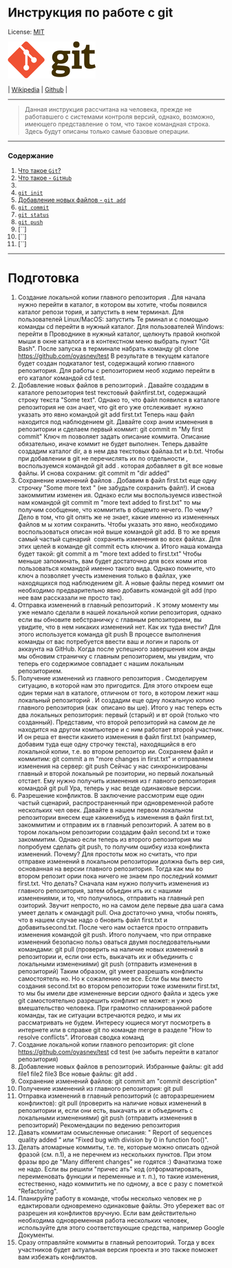 # Инструкция по работе с git

License: [MIT](./license.md)


![git-logo](./assets/Git-logo.svg)

| [Wikipedia](https://ru.wikipedia.org/wiki/Git) | [Github](https://github.com/) |

---
>Данная инструкция рассчитана на человека, прежде не работавшего с системами контроля
версий, однако, возможно, имеющего представление о том, что такое командная строка.
Здесь будут описаны только самые базовые операции.
---
### Содержание
1. [Что такое `Git`?](./vsc.md)
2. [Что такое - `GitHub`](./github.md)
3. 
3. [`git init`](./init.md)
4. [Добавление новых файлов - `git add`](./add.md)
5. [`git commit`](./commit.md)
6. [`git status`](./status.md)
7. [`git push`](./push.md)
8. [``]
9. [``]
10. [``]


---
 
# Подготовка

1. Создание локальной копии главного репозитория . Для начала нужно перейти в 
каталог, в котором вы хотите, чтобы появился каталог репози тория, и запустить в
нем терминал. Для пользователей Linux/MacOS: запустить Те рминал и с помощью
команды cd перейти в нужный каталог. Для пользователей Windows: перейти в
Проводнике в нужный каталог, щелкнуть правой кнопкой мыши в окне каталога и в
контекстном меню выбрать пункт "Git Bash". 
После запуска в терминале набрать команду 
 git clone https://github.com/oyasnev/test 
В результате в текущем каталоге будет создан подкаталог test, содержащий
копию главного репозитория. Для работы с репозиторием необ ходимо перейти в его
каталог командой cd test. 
2. Добавление новых файлов в репозиторий . Давайте создадим в каталоге 
репозитория test текстовый файлfirst.txt, содержащий строку текста "Some
text". Однако то, что файл появился в каталоге репозитория не озн ачает, что git его
уже отслеживает ­ нужно указать это явно командой 
 git add first.txt 
Теперь наш файл находится под наблюдением git. Давайте сохр аним изменения в
репозитории и сделаем первый коммит: 
 git commit ­m "My first commit" 
Ключ ­m позволяет задать описание коммита. Описание обязательно, иначе
коммит не будет выполнен. 
Теперь давайте создадим каталог dir, а в нем два текстовых файлаa.txt и
b.txt. Чтобы при добавлении в git не перечислять их по отдельности ,
воспользуемся командой 
 git add .
которая добавляет в git все новые файлы. И снова сохраним: 
 git commit ­m "dir added"
3. Сохранение изменений файлов . Добавим в файл first.txt еще одну строчку
"Some more text " (не забудьте сохранить файл!). И снова закоммитим изменен ия.
Однако если мы воспользуемся известной нам командой
 git commit ­m "more text added to first.txt"
то мы получим сообщение, что коммитить в общем­то нечего. По чему? Дело в том,
что git опять же не знает, какие именно из измененных файлов м ы хотим сохранить.
Чтобы указать это явно, необходимо воспользоваться описан ной выше командой
git add. В то же время самый частый сценарий ­ сохранить изменения во всех
файлах. Для этих целей в команде git commit есть ключик ­a. 
Итого наша команда будет такой: 
 git commit ­a ­m "more text added to first.txt"
Чтобы меньше запоминать, вам будет достаточно для всех комм итов пользоваться
командой именно такого вида. 
Однако помните, что ключ ­a позволяет учесть изменения только в файлах, уже
находящихся под наблюдением git. А новые файлы перед коммит ом необходимо
предварительно явно добавить командой git add (про нее вам рассказали не
просто так). 
4. Отправка изменений в главный репозиторий . К этому моменту мы уже немало 
сделали в нашей локальной копии репозитория, однако если вы обновите
веб­страничку с главным репозиторием, вы увидите, что в нем никаких изменений
нет. Как их туда внести? Для этого используется команда 
 git push
В процессе выполнения команды от вас потребуется ввести ваш и логин и пароль
от аккаунта на GitHub. Когда после успешного завершения ком анды мы обновим
страничку с главным репозиторием, мы увидим, что теперь его содержимое
совпадает с нашим локальным репозиторием. 
5. Получение изменений из главного репозитория . Смоделируем ситуацию, в 
которой нам это пригодится. Для этого откроем еще один терми нал в каталоге,
отличном от того, в котором лежит наш локальный репозиторий . И создадим еще
одну локальную копию главного репозитория (как ­ описано вы ше). Итого у нас
теперь есть два локальных репозитория: первый (старый) и вт орой (только что
созданный). Представим, что второй репозиторий на самом де ле находится на
другом компьютере и с ним работает второй участник. И он реша ет внести какие­то
изменения в файл first.txt (например, добавим туда еще одну строчку текста),
находящийся в его локальной копии, т.е. во втором репозитор ии. Сохраняем файл
и коммитим: 
 git commit ­a ­m "more changes in first.txt"
и отправляем изменения на сервер: 
 git push
Сейчас у нас синхронизированы главный и второй локальный ре позитории, но
первый локальный отстает. Ему нужно получить изменения из г лавного
репозитория командой 
 git pull
Ура, теперь у нас везде одинаковые версии. 
6. Разрешение конфликтов. В заключение рассмотрим еще один частый сценарий, 
распространенный при одновременной работе нескольких чел овек. Давайте в
нашем первом локальном репозитории внесем еще какие­нибуд ь изменения в файл
first.txt, закоммитим и отправим их в главный репозиторий. А затем во в тором
локальном репозитории создадим файл second.txt и тоже закоммитим. Однако
если теперь из второго репозитория мы попробуем сделать git push, то получим 
ошибку из­за конфликта изменений. Почему? Для простоты мож но считать, что при
отправке изменений в локальном репозитории должна быть вер сия, основанная на
версии главного репозитория. Тогда как мы во втором репозит ории пока ничего не
знаем про последний коммит first.txt. Что делать? Сначала нам нужно
получить изменения из главного репозитория, затем объедин ить их с нашими
изменениями, и то, что получилось, отправить на главный реп озиторий. Звучит
непросто, но на самом деле первые два шага сама умеет делать к омандаgit
pull. Она достаточно умна, чтобы понять, что в нашем случае надо о бновить
файл first.txt и добавитьsecond.txt. После чего нам остается просто
отправить изменения командой git push. 
Итого получаем, что при отправке изменений безопасно польз оваться двумя
последовательными командами: 
git pull (проверить на наличие новых изменений в репозитории и, если 
они есть, выкачать их и объединить с локальными изменениями)
 git push (отправить изменения в репозиторий)
Таким образом, git умеет разрешать конфликты самостоятель но. Но к сожалению
не все. Если бы мы вместо создания second.txt во втором репозитории тоже
изменили first.txt, то мы бы имели две измененные версии одного файла и
здесь уже git самостоятельно разрешить конфликт не может: н ужно вмешательство
человека. При грамотно спланированной работе команды, так ие ситуации
встречаются редко, и мы их рассматривать не будем. Интересу ющиеся могут
посмотреть в интернете или в справке git по команде merge в разделе "How to 
resolve conflicts". 
Итоговая сводка команд 
1. Создание локальной копии главного репозитория: 
 git clone https://github.com/oyasnev/test
 cd test (не забыть перейти в каталог репозитория)
2. Добавление новых файлов в репозиторий. 
Избранные файлы: 
 git add file1 file2 file3
Все новые файлы: 
 git add .
3. Сохранение изменений файлов: 
 git commit ­am "commit description" 
4. Получение изменений из главного репозитория: 
 git pull
5. Отправка изменений в главный репозиторий (с авторазрешением конфликтов): 
git pull (проверить на наличие новых изменений в репозитории и, если 
они есть, выкачать их и объединить с локальными изменениями)
 git push (отправить изменения в репозиторий)
Рекомендации по ведению репозитория 
1. Давать коммитам осмысленные описания: " Report of sequences quality added " или 
"Fixed bug with division by 0 in function foo()". 
2. Делать атомарные коммиты, т.е. те, которые можно описать одной фразой (см.
п.1), а не перечнем из нескольких пунктов. При этом фразы вро де "Many different 
changes" не годятся :) Фанатизма тоже не надо. Если вы решили "причес ать" код
(отформатировать, переименовать функции и переменные и т. п.), то такие
изменения, естественно, надо коммитить не по одному, а все с разу с пометкой
"Refactoring". 
3. Планируйте работу в команде, чтобы несколько человек не р едактировали
одновремено одинаковые файлы. Это убережет вас от разрешен ия конфликтов
вручную. Если вам действительно необходима одновременная работа нескольких
человек, используйте для этого соответствующие средства, например Google
Документы. 
4. Сразу отправляйте коммиты в главный репозиторий. Тогда у всех участников будет
актуальная версия проекта и это также поможет вам избежать конфликтов. 
